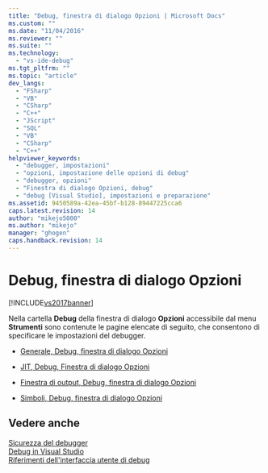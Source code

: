 ```yaml
---
title: "Debug, finestra di dialogo Opzioni | Microsoft Docs"
ms.custom: ""
ms.date: "11/04/2016"
ms.reviewer: ""
ms.suite: ""
ms.technology: 
  - "vs-ide-debug"
ms.tgt_pltfrm: ""
ms.topic: "article"
dev_langs: 
  - "FSharp"
  - "VB"
  - "CSharp"
  - "C++"
  - "JScript"
  - "SQL"
  - "VB"
  - "CSharp"
  - "C++"
helpviewer_keywords: 
  - "debugger, impostazioni"
  - "opzioni, impostazione delle opzioni di debug"
  - "debugger, opzioni"
  - "Finestra di dialogo Opzioni, debug"
  - "debug [Visual Studio], impostazioni e preparazione"
ms.assetid: 9450589a-42ea-45bf-b128-89447225cca6
caps.latest.revision: 14
author: "mikejo5000"
ms.author: "mikejo"
manager: "ghogen"
caps.handback.revision: 14
---
```

# Debug, finestra di dialogo Opzioni
[!INCLUDE[vs2017banner](../code-quality/includes/vs2017banner.md)]

Nella cartella **Debug** della finestra di dialogo **Opzioni** accessibile dal menu **Strumenti** sono contenute le pagine elencate di seguito, che consentono di specificare le impostazioni del debugger.  
  
-   [Generale, Debug, finestra di dialogo Opzioni](../debugger/general-debugging-options-dialog-box.md)  
  
-   [JIT, Debug, Finestra di dialogo Opzioni](../debugger/just-in-time-debugging-options-dialog-box.md)  
  
-   [Finestra di output, Debug, finestra di dialogo Opzioni](../debugger/output-window-debugging-options-dialog-box.md)  
  
-   [Simboli, Debug, finestra di dialogo Opzioni](../debugger/specify-symbol-dot-pdb-and-source-files-in-the-visual-studio-debugger.md)  
  
## Vedere anche  
 [Sicurezza del debugger](../debugger/debugger-security.md)   
 [Debug in Visual Studio](../debugger/debugging-in-visual-studio.md)   
 [Riferimenti dell'interfaccia utente di debug](../debugger/debugging-user-interface-reference.md)